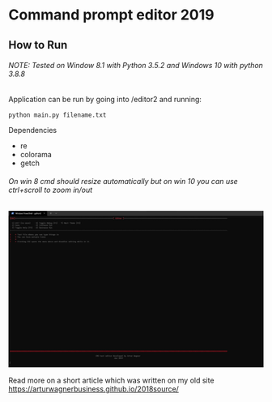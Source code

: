 # Command prompt editor 2019


## How to Run

###### NOTE: Tested on Window 8.1 with Python 3.5.2 and Windows 10 with python 3.8.8
Application can be run by going into /editor2 and running:
```
python main.py filename.txt
```
Dependencies 
+ re
+ colorama
+ getch

###### On win 8 cmd should resize automatically but on win 10 you can use ctrl+scroll to zoom in/out
<img src="example.jpg"></img>

Read more on a short article which was written on my old site
https://arturwagnerbusiness.github.io/2018source/
